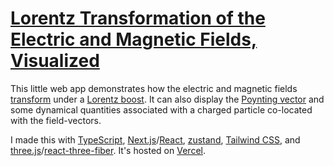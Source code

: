 # [Lorentz Transformation of the Electric and Magnetic Fields, Visualized](https://em-transforms.vercel.app/)

This little web app demonstrates how the electric and magnetic fields [transform](https://en.wikipedia.org/wiki/Classical_electromagnetism_and_special_relativity#The_E_and_B_fields) under a [Lorentz boost](https://en.wikipedia.org/wiki/Lorentz_transformation#Physical_formulation_of_Lorentz_boosts). It can also display the [Poynting vector](https://en.wikipedia.org/wiki/Poynting_vector) and some dynamical quantities associated with a charged particle co-located with the field-vectors.

I made this with [TypeScript](https://www.typescriptlang.org/), [Next.js](https://nextjs.org/)/[React](https://reactjs.org/), [zustand](https://docs.pmnd.rs/zustand), [Tailwind CSS](https://tailwindcss.com/), and [three.js](https://threejs.org/)/[react-three-fiber](https://docs.pmnd.rs/react-three-fiber). It's hosted on [Vercel](https://vercel.com/).
